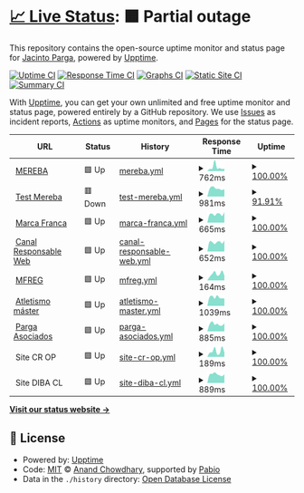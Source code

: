 # [📈 Live Status](https://jparga.github.io/upptime): <!--live status--> **🟧 Partial outage**

This repository contains the open-source uptime monitor and status page for [Jacinto Parga](https://jparga.github.io/upptime), powered by [Upptime](https://github.com/upptime/upptime).

[![Uptime CI](https://github.com/jparga/upptime/workflows/Uptime%20CI/badge.svg)](https://github.com/jparga/upptime/actions?query=workflow%3A%22Uptime+CI%22)
[![Response Time CI](https://github.com/jparga/upptime/workflows/Response%20Time%20CI/badge.svg)](https://github.com/jparga/upptime/actions?query=workflow%3A%22Response+Time+CI%22)
[![Graphs CI](https://github.com/jparga/upptime/workflows/Graphs%20CI/badge.svg)](https://github.com/jparga/upptime/actions?query=workflow%3A%22Graphs+CI%22)
[![Static Site CI](https://github.com/jparga/upptime/workflows/Static%20Site%20CI/badge.svg)](https://github.com/jparga/upptime/actions?query=workflow%3A%22Static+Site+CI%22)
[![Summary CI](https://github.com/jparga/upptime/workflows/Summary%20CI/badge.svg)](https://github.com/jparga/upptime/actions?query=workflow%3A%22Summary+CI%22)

With [Upptime](https://upptime.js.org), you can get your own unlimited and free uptime monitor and status page, powered entirely by a GitHub repository. We use [Issues](https://github.com/jparga/upptime/issues) as incident reports, [Actions](https://github.com/jparga/upptime/actions) as uptime monitors, and [Pages](https://jparga.github.io/upptime) for the status page.

<!--start: status pages-->
<!-- This summary is generated by Upptime (https://github.com/upptime/upptime) -->
<!-- Do not edit this manually, your changes will be overwritten -->
<!-- prettier-ignore -->
| URL | Status | History | Response Time | Uptime |
| --- | ------ | ------- | ------------- | ------ |
| <img alt="" src="https://icons.duckduckgo.com/ip3/www.mereba.com.ico" height="13"> [MEREBA](https://www.mereba.com) | 🟩 Up | [mereba.yml](https://github.com/jparga/upptime/commits/HEAD/history/mereba.yml) | <details><summary><img alt="Response time graph" src="./graphs/mereba/response-time-week.png" height="20"> 762ms</summary><br><a href="https://jparga.github.io/upptime/history/mereba"><img alt="Response time 1196" src="https://img.shields.io/endpoint?url=https%3A%2F%2Fraw.githubusercontent.com%2Fjparga%2Fupptime%2FHEAD%2Fapi%2Fmereba%2Fresponse-time.json"></a><br><a href="https://jparga.github.io/upptime/history/mereba"><img alt="24-hour response time 482" src="https://img.shields.io/endpoint?url=https%3A%2F%2Fraw.githubusercontent.com%2Fjparga%2Fupptime%2FHEAD%2Fapi%2Fmereba%2Fresponse-time-day.json"></a><br><a href="https://jparga.github.io/upptime/history/mereba"><img alt="7-day response time 762" src="https://img.shields.io/endpoint?url=https%3A%2F%2Fraw.githubusercontent.com%2Fjparga%2Fupptime%2FHEAD%2Fapi%2Fmereba%2Fresponse-time-week.json"></a><br><a href="https://jparga.github.io/upptime/history/mereba"><img alt="30-day response time 1197" src="https://img.shields.io/endpoint?url=https%3A%2F%2Fraw.githubusercontent.com%2Fjparga%2Fupptime%2FHEAD%2Fapi%2Fmereba%2Fresponse-time-month.json"></a><br><a href="https://jparga.github.io/upptime/history/mereba"><img alt="1-year response time 1196" src="https://img.shields.io/endpoint?url=https%3A%2F%2Fraw.githubusercontent.com%2Fjparga%2Fupptime%2FHEAD%2Fapi%2Fmereba%2Fresponse-time-year.json"></a></details> | <details><summary><a href="https://jparga.github.io/upptime/history/mereba">100.00%</a></summary><a href="https://jparga.github.io/upptime/history/mereba"><img alt="All-time uptime 100.00%" src="https://img.shields.io/endpoint?url=https%3A%2F%2Fraw.githubusercontent.com%2Fjparga%2Fupptime%2FHEAD%2Fapi%2Fmereba%2Fuptime.json"></a><br><a href="https://jparga.github.io/upptime/history/mereba"><img alt="24-hour uptime 100.00%" src="https://img.shields.io/endpoint?url=https%3A%2F%2Fraw.githubusercontent.com%2Fjparga%2Fupptime%2FHEAD%2Fapi%2Fmereba%2Fuptime-day.json"></a><br><a href="https://jparga.github.io/upptime/history/mereba"><img alt="7-day uptime 100.00%" src="https://img.shields.io/endpoint?url=https%3A%2F%2Fraw.githubusercontent.com%2Fjparga%2Fupptime%2FHEAD%2Fapi%2Fmereba%2Fuptime-week.json"></a><br><a href="https://jparga.github.io/upptime/history/mereba"><img alt="30-day uptime 100.00%" src="https://img.shields.io/endpoint?url=https%3A%2F%2Fraw.githubusercontent.com%2Fjparga%2Fupptime%2FHEAD%2Fapi%2Fmereba%2Fuptime-month.json"></a><br><a href="https://jparga.github.io/upptime/history/mereba"><img alt="1-year uptime 100.00%" src="https://img.shields.io/endpoint?url=https%3A%2F%2Fraw.githubusercontent.com%2Fjparga%2Fupptime%2FHEAD%2Fapi%2Fmereba%2Fuptime-year.json"></a></details>
| <img alt="" src="https://icons.duckduckgo.com/ip3/mereba.com.es.ico" height="13"> [Test Mereba](https://mereba.com.es) | 🟥 Down | [test-mereba.yml](https://github.com/jparga/upptime/commits/HEAD/history/test-mereba.yml) | <details><summary><img alt="Response time graph" src="./graphs/test-mereba/response-time-week.png" height="20"> 981ms</summary><br><a href="https://jparga.github.io/upptime/history/test-mereba"><img alt="Response time 880" src="https://img.shields.io/endpoint?url=https%3A%2F%2Fraw.githubusercontent.com%2Fjparga%2Fupptime%2FHEAD%2Fapi%2Ftest-mereba%2Fresponse-time.json"></a><br><a href="https://jparga.github.io/upptime/history/test-mereba"><img alt="24-hour response time 0" src="https://img.shields.io/endpoint?url=https%3A%2F%2Fraw.githubusercontent.com%2Fjparga%2Fupptime%2FHEAD%2Fapi%2Ftest-mereba%2Fresponse-time-day.json"></a><br><a href="https://jparga.github.io/upptime/history/test-mereba"><img alt="7-day response time 981" src="https://img.shields.io/endpoint?url=https%3A%2F%2Fraw.githubusercontent.com%2Fjparga%2Fupptime%2FHEAD%2Fapi%2Ftest-mereba%2Fresponse-time-week.json"></a><br><a href="https://jparga.github.io/upptime/history/test-mereba"><img alt="30-day response time 892" src="https://img.shields.io/endpoint?url=https%3A%2F%2Fraw.githubusercontent.com%2Fjparga%2Fupptime%2FHEAD%2Fapi%2Ftest-mereba%2Fresponse-time-month.json"></a><br><a href="https://jparga.github.io/upptime/history/test-mereba"><img alt="1-year response time 880" src="https://img.shields.io/endpoint?url=https%3A%2F%2Fraw.githubusercontent.com%2Fjparga%2Fupptime%2FHEAD%2Fapi%2Ftest-mereba%2Fresponse-time-year.json"></a></details> | <details><summary><a href="https://jparga.github.io/upptime/history/test-mereba">91.91%</a></summary><a href="https://jparga.github.io/upptime/history/test-mereba"><img alt="All-time uptime 99.47%" src="https://img.shields.io/endpoint?url=https%3A%2F%2Fraw.githubusercontent.com%2Fjparga%2Fupptime%2FHEAD%2Fapi%2Ftest-mereba%2Fuptime.json"></a><br><a href="https://jparga.github.io/upptime/history/test-mereba"><img alt="24-hour uptime 43.34%" src="https://img.shields.io/endpoint?url=https%3A%2F%2Fraw.githubusercontent.com%2Fjparga%2Fupptime%2FHEAD%2Fapi%2Ftest-mereba%2Fuptime-day.json"></a><br><a href="https://jparga.github.io/upptime/history/test-mereba"><img alt="7-day uptime 91.91%" src="https://img.shields.io/endpoint?url=https%3A%2F%2Fraw.githubusercontent.com%2Fjparga%2Fupptime%2FHEAD%2Fapi%2Ftest-mereba%2Fuptime-week.json"></a><br><a href="https://jparga.github.io/upptime/history/test-mereba"><img alt="30-day uptime 98.14%" src="https://img.shields.io/endpoint?url=https%3A%2F%2Fraw.githubusercontent.com%2Fjparga%2Fupptime%2FHEAD%2Fapi%2Ftest-mereba%2Fuptime-month.json"></a><br><a href="https://jparga.github.io/upptime/history/test-mereba"><img alt="1-year uptime 99.47%" src="https://img.shields.io/endpoint?url=https%3A%2F%2Fraw.githubusercontent.com%2Fjparga%2Fupptime%2FHEAD%2Fapi%2Ftest-mereba%2Fuptime-year.json"></a></details>
| <img alt="" src="https://icons.duckduckgo.com/ip3/marcafranca.com.ico" height="13"> [Marca Franca](https://marcafranca.com) | 🟩 Up | [marca-franca.yml](https://github.com/jparga/upptime/commits/HEAD/history/marca-franca.yml) | <details><summary><img alt="Response time graph" src="./graphs/marca-franca/response-time-week.png" height="20"> 665ms</summary><br><a href="https://jparga.github.io/upptime/history/marca-franca"><img alt="Response time 600" src="https://img.shields.io/endpoint?url=https%3A%2F%2Fraw.githubusercontent.com%2Fjparga%2Fupptime%2FHEAD%2Fapi%2Fmarca-franca%2Fresponse-time.json"></a><br><a href="https://jparga.github.io/upptime/history/marca-franca"><img alt="24-hour response time 803" src="https://img.shields.io/endpoint?url=https%3A%2F%2Fraw.githubusercontent.com%2Fjparga%2Fupptime%2FHEAD%2Fapi%2Fmarca-franca%2Fresponse-time-day.json"></a><br><a href="https://jparga.github.io/upptime/history/marca-franca"><img alt="7-day response time 665" src="https://img.shields.io/endpoint?url=https%3A%2F%2Fraw.githubusercontent.com%2Fjparga%2Fupptime%2FHEAD%2Fapi%2Fmarca-franca%2Fresponse-time-week.json"></a><br><a href="https://jparga.github.io/upptime/history/marca-franca"><img alt="30-day response time 588" src="https://img.shields.io/endpoint?url=https%3A%2F%2Fraw.githubusercontent.com%2Fjparga%2Fupptime%2FHEAD%2Fapi%2Fmarca-franca%2Fresponse-time-month.json"></a><br><a href="https://jparga.github.io/upptime/history/marca-franca"><img alt="1-year response time 600" src="https://img.shields.io/endpoint?url=https%3A%2F%2Fraw.githubusercontent.com%2Fjparga%2Fupptime%2FHEAD%2Fapi%2Fmarca-franca%2Fresponse-time-year.json"></a></details> | <details><summary><a href="https://jparga.github.io/upptime/history/marca-franca">100.00%</a></summary><a href="https://jparga.github.io/upptime/history/marca-franca"><img alt="All-time uptime 99.97%" src="https://img.shields.io/endpoint?url=https%3A%2F%2Fraw.githubusercontent.com%2Fjparga%2Fupptime%2FHEAD%2Fapi%2Fmarca-franca%2Fuptime.json"></a><br><a href="https://jparga.github.io/upptime/history/marca-franca"><img alt="24-hour uptime 100.00%" src="https://img.shields.io/endpoint?url=https%3A%2F%2Fraw.githubusercontent.com%2Fjparga%2Fupptime%2FHEAD%2Fapi%2Fmarca-franca%2Fuptime-day.json"></a><br><a href="https://jparga.github.io/upptime/history/marca-franca"><img alt="7-day uptime 100.00%" src="https://img.shields.io/endpoint?url=https%3A%2F%2Fraw.githubusercontent.com%2Fjparga%2Fupptime%2FHEAD%2Fapi%2Fmarca-franca%2Fuptime-week.json"></a><br><a href="https://jparga.github.io/upptime/history/marca-franca"><img alt="30-day uptime 99.87%" src="https://img.shields.io/endpoint?url=https%3A%2F%2Fraw.githubusercontent.com%2Fjparga%2Fupptime%2FHEAD%2Fapi%2Fmarca-franca%2Fuptime-month.json"></a><br><a href="https://jparga.github.io/upptime/history/marca-franca"><img alt="1-year uptime 99.97%" src="https://img.shields.io/endpoint?url=https%3A%2F%2Fraw.githubusercontent.com%2Fjparga%2Fupptime%2FHEAD%2Fapi%2Fmarca-franca%2Fuptime-year.json"></a></details>
| <img alt="" src="https://icons.duckduckgo.com/ip3/canalresponsable.com.ico" height="13"> [Canal Responsable Web](https://canalresponsable.com) | 🟩 Up | [canal-responsable-web.yml](https://github.com/jparga/upptime/commits/HEAD/history/canal-responsable-web.yml) | <details><summary><img alt="Response time graph" src="./graphs/canal-responsable-web/response-time-week.png" height="20"> 652ms</summary><br><a href="https://jparga.github.io/upptime/history/canal-responsable-web"><img alt="Response time 562" src="https://img.shields.io/endpoint?url=https%3A%2F%2Fraw.githubusercontent.com%2Fjparga%2Fupptime%2FHEAD%2Fapi%2Fcanal-responsable-web%2Fresponse-time.json"></a><br><a href="https://jparga.github.io/upptime/history/canal-responsable-web"><img alt="24-hour response time 747" src="https://img.shields.io/endpoint?url=https%3A%2F%2Fraw.githubusercontent.com%2Fjparga%2Fupptime%2FHEAD%2Fapi%2Fcanal-responsable-web%2Fresponse-time-day.json"></a><br><a href="https://jparga.github.io/upptime/history/canal-responsable-web"><img alt="7-day response time 652" src="https://img.shields.io/endpoint?url=https%3A%2F%2Fraw.githubusercontent.com%2Fjparga%2Fupptime%2FHEAD%2Fapi%2Fcanal-responsable-web%2Fresponse-time-week.json"></a><br><a href="https://jparga.github.io/upptime/history/canal-responsable-web"><img alt="30-day response time 583" src="https://img.shields.io/endpoint?url=https%3A%2F%2Fraw.githubusercontent.com%2Fjparga%2Fupptime%2FHEAD%2Fapi%2Fcanal-responsable-web%2Fresponse-time-month.json"></a><br><a href="https://jparga.github.io/upptime/history/canal-responsable-web"><img alt="1-year response time 562" src="https://img.shields.io/endpoint?url=https%3A%2F%2Fraw.githubusercontent.com%2Fjparga%2Fupptime%2FHEAD%2Fapi%2Fcanal-responsable-web%2Fresponse-time-year.json"></a></details> | <details><summary><a href="https://jparga.github.io/upptime/history/canal-responsable-web">100.00%</a></summary><a href="https://jparga.github.io/upptime/history/canal-responsable-web"><img alt="All-time uptime 99.97%" src="https://img.shields.io/endpoint?url=https%3A%2F%2Fraw.githubusercontent.com%2Fjparga%2Fupptime%2FHEAD%2Fapi%2Fcanal-responsable-web%2Fuptime.json"></a><br><a href="https://jparga.github.io/upptime/history/canal-responsable-web"><img alt="24-hour uptime 100.00%" src="https://img.shields.io/endpoint?url=https%3A%2F%2Fraw.githubusercontent.com%2Fjparga%2Fupptime%2FHEAD%2Fapi%2Fcanal-responsable-web%2Fuptime-day.json"></a><br><a href="https://jparga.github.io/upptime/history/canal-responsable-web"><img alt="7-day uptime 100.00%" src="https://img.shields.io/endpoint?url=https%3A%2F%2Fraw.githubusercontent.com%2Fjparga%2Fupptime%2FHEAD%2Fapi%2Fcanal-responsable-web%2Fuptime-week.json"></a><br><a href="https://jparga.github.io/upptime/history/canal-responsable-web"><img alt="30-day uptime 99.87%" src="https://img.shields.io/endpoint?url=https%3A%2F%2Fraw.githubusercontent.com%2Fjparga%2Fupptime%2FHEAD%2Fapi%2Fcanal-responsable-web%2Fuptime-month.json"></a><br><a href="https://jparga.github.io/upptime/history/canal-responsable-web"><img alt="1-year uptime 99.97%" src="https://img.shields.io/endpoint?url=https%3A%2F%2Fraw.githubusercontent.com%2Fjparga%2Fupptime%2FHEAD%2Fapi%2Fcanal-responsable-web%2Fuptime-year.json"></a></details>
| <img alt="" src="https://icons.duckduckgo.com/ip3/mfreg.marcafranca.com.ico" height="13"> [MFREG](https://mfreg.marcafranca.com/robots.txt) | 🟩 Up | [mfreg.yml](https://github.com/jparga/upptime/commits/HEAD/history/mfreg.yml) | <details><summary><img alt="Response time graph" src="./graphs/mfreg/response-time-week.png" height="20"> 164ms</summary><br><a href="https://jparga.github.io/upptime/history/mfreg"><img alt="Response time 334" src="https://img.shields.io/endpoint?url=https%3A%2F%2Fraw.githubusercontent.com%2Fjparga%2Fupptime%2FHEAD%2Fapi%2Fmfreg%2Fresponse-time.json"></a><br><a href="https://jparga.github.io/upptime/history/mfreg"><img alt="24-hour response time 121" src="https://img.shields.io/endpoint?url=https%3A%2F%2Fraw.githubusercontent.com%2Fjparga%2Fupptime%2FHEAD%2Fapi%2Fmfreg%2Fresponse-time-day.json"></a><br><a href="https://jparga.github.io/upptime/history/mfreg"><img alt="7-day response time 164" src="https://img.shields.io/endpoint?url=https%3A%2F%2Fraw.githubusercontent.com%2Fjparga%2Fupptime%2FHEAD%2Fapi%2Fmfreg%2Fresponse-time-week.json"></a><br><a href="https://jparga.github.io/upptime/history/mfreg"><img alt="30-day response time 174" src="https://img.shields.io/endpoint?url=https%3A%2F%2Fraw.githubusercontent.com%2Fjparga%2Fupptime%2FHEAD%2Fapi%2Fmfreg%2Fresponse-time-month.json"></a><br><a href="https://jparga.github.io/upptime/history/mfreg"><img alt="1-year response time 334" src="https://img.shields.io/endpoint?url=https%3A%2F%2Fraw.githubusercontent.com%2Fjparga%2Fupptime%2FHEAD%2Fapi%2Fmfreg%2Fresponse-time-year.json"></a></details> | <details><summary><a href="https://jparga.github.io/upptime/history/mfreg">100.00%</a></summary><a href="https://jparga.github.io/upptime/history/mfreg"><img alt="All-time uptime 100.00%" src="https://img.shields.io/endpoint?url=https%3A%2F%2Fraw.githubusercontent.com%2Fjparga%2Fupptime%2FHEAD%2Fapi%2Fmfreg%2Fuptime.json"></a><br><a href="https://jparga.github.io/upptime/history/mfreg"><img alt="24-hour uptime 100.00%" src="https://img.shields.io/endpoint?url=https%3A%2F%2Fraw.githubusercontent.com%2Fjparga%2Fupptime%2FHEAD%2Fapi%2Fmfreg%2Fuptime-day.json"></a><br><a href="https://jparga.github.io/upptime/history/mfreg"><img alt="7-day uptime 100.00%" src="https://img.shields.io/endpoint?url=https%3A%2F%2Fraw.githubusercontent.com%2Fjparga%2Fupptime%2FHEAD%2Fapi%2Fmfreg%2Fuptime-week.json"></a><br><a href="https://jparga.github.io/upptime/history/mfreg"><img alt="30-day uptime 100.00%" src="https://img.shields.io/endpoint?url=https%3A%2F%2Fraw.githubusercontent.com%2Fjparga%2Fupptime%2FHEAD%2Fapi%2Fmfreg%2Fuptime-month.json"></a><br><a href="https://jparga.github.io/upptime/history/mfreg"><img alt="1-year uptime 100.00%" src="https://img.shields.io/endpoint?url=https%3A%2F%2Fraw.githubusercontent.com%2Fjparga%2Fupptime%2FHEAD%2Fapi%2Fmfreg%2Fuptime-year.json"></a></details>
| <img alt="" src="https://icons.duckduckgo.com/ip3/atletismomaster.es.ico" height="13"> [Atletismo máster](https://atletismomaster.es) | 🟩 Up | [atletismo-master.yml](https://github.com/jparga/upptime/commits/HEAD/history/atletismo-master.yml) | <details><summary><img alt="Response time graph" src="./graphs/atletismo-master/response-time-week.png" height="20"> 1039ms</summary><br><a href="https://jparga.github.io/upptime/history/atletismo-master"><img alt="Response time 952" src="https://img.shields.io/endpoint?url=https%3A%2F%2Fraw.githubusercontent.com%2Fjparga%2Fupptime%2FHEAD%2Fapi%2Fatletismo-master%2Fresponse-time.json"></a><br><a href="https://jparga.github.io/upptime/history/atletismo-master"><img alt="24-hour response time 898" src="https://img.shields.io/endpoint?url=https%3A%2F%2Fraw.githubusercontent.com%2Fjparga%2Fupptime%2FHEAD%2Fapi%2Fatletismo-master%2Fresponse-time-day.json"></a><br><a href="https://jparga.github.io/upptime/history/atletismo-master"><img alt="7-day response time 1039" src="https://img.shields.io/endpoint?url=https%3A%2F%2Fraw.githubusercontent.com%2Fjparga%2Fupptime%2FHEAD%2Fapi%2Fatletismo-master%2Fresponse-time-week.json"></a><br><a href="https://jparga.github.io/upptime/history/atletismo-master"><img alt="30-day response time 911" src="https://img.shields.io/endpoint?url=https%3A%2F%2Fraw.githubusercontent.com%2Fjparga%2Fupptime%2FHEAD%2Fapi%2Fatletismo-master%2Fresponse-time-month.json"></a><br><a href="https://jparga.github.io/upptime/history/atletismo-master"><img alt="1-year response time 952" src="https://img.shields.io/endpoint?url=https%3A%2F%2Fraw.githubusercontent.com%2Fjparga%2Fupptime%2FHEAD%2Fapi%2Fatletismo-master%2Fresponse-time-year.json"></a></details> | <details><summary><a href="https://jparga.github.io/upptime/history/atletismo-master">100.00%</a></summary><a href="https://jparga.github.io/upptime/history/atletismo-master"><img alt="All-time uptime 99.31%" src="https://img.shields.io/endpoint?url=https%3A%2F%2Fraw.githubusercontent.com%2Fjparga%2Fupptime%2FHEAD%2Fapi%2Fatletismo-master%2Fuptime.json"></a><br><a href="https://jparga.github.io/upptime/history/atletismo-master"><img alt="24-hour uptime 100.00%" src="https://img.shields.io/endpoint?url=https%3A%2F%2Fraw.githubusercontent.com%2Fjparga%2Fupptime%2FHEAD%2Fapi%2Fatletismo-master%2Fuptime-day.json"></a><br><a href="https://jparga.github.io/upptime/history/atletismo-master"><img alt="7-day uptime 100.00%" src="https://img.shields.io/endpoint?url=https%3A%2F%2Fraw.githubusercontent.com%2Fjparga%2Fupptime%2FHEAD%2Fapi%2Fatletismo-master%2Fuptime-week.json"></a><br><a href="https://jparga.github.io/upptime/history/atletismo-master"><img alt="30-day uptime 99.60%" src="https://img.shields.io/endpoint?url=https%3A%2F%2Fraw.githubusercontent.com%2Fjparga%2Fupptime%2FHEAD%2Fapi%2Fatletismo-master%2Fuptime-month.json"></a><br><a href="https://jparga.github.io/upptime/history/atletismo-master"><img alt="1-year uptime 99.31%" src="https://img.shields.io/endpoint?url=https%3A%2F%2Fraw.githubusercontent.com%2Fjparga%2Fupptime%2FHEAD%2Fapi%2Fatletismo-master%2Fuptime-year.json"></a></details>
| <img alt="" src="https://icons.duckduckgo.com/ip3/pargaasociados.es.ico" height="13"> [Parga Asociados](https://pargaasociados.es) | 🟩 Up | [parga-asociados.yml](https://github.com/jparga/upptime/commits/HEAD/history/parga-asociados.yml) | <details><summary><img alt="Response time graph" src="./graphs/parga-asociados/response-time-week.png" height="20"> 885ms</summary><br><a href="https://jparga.github.io/upptime/history/parga-asociados"><img alt="Response time 881" src="https://img.shields.io/endpoint?url=https%3A%2F%2Fraw.githubusercontent.com%2Fjparga%2Fupptime%2FHEAD%2Fapi%2Fparga-asociados%2Fresponse-time.json"></a><br><a href="https://jparga.github.io/upptime/history/parga-asociados"><img alt="24-hour response time 956" src="https://img.shields.io/endpoint?url=https%3A%2F%2Fraw.githubusercontent.com%2Fjparga%2Fupptime%2FHEAD%2Fapi%2Fparga-asociados%2Fresponse-time-day.json"></a><br><a href="https://jparga.github.io/upptime/history/parga-asociados"><img alt="7-day response time 885" src="https://img.shields.io/endpoint?url=https%3A%2F%2Fraw.githubusercontent.com%2Fjparga%2Fupptime%2FHEAD%2Fapi%2Fparga-asociados%2Fresponse-time-week.json"></a><br><a href="https://jparga.github.io/upptime/history/parga-asociados"><img alt="30-day response time 809" src="https://img.shields.io/endpoint?url=https%3A%2F%2Fraw.githubusercontent.com%2Fjparga%2Fupptime%2FHEAD%2Fapi%2Fparga-asociados%2Fresponse-time-month.json"></a><br><a href="https://jparga.github.io/upptime/history/parga-asociados"><img alt="1-year response time 881" src="https://img.shields.io/endpoint?url=https%3A%2F%2Fraw.githubusercontent.com%2Fjparga%2Fupptime%2FHEAD%2Fapi%2Fparga-asociados%2Fresponse-time-year.json"></a></details> | <details><summary><a href="https://jparga.github.io/upptime/history/parga-asociados">100.00%</a></summary><a href="https://jparga.github.io/upptime/history/parga-asociados"><img alt="All-time uptime 99.34%" src="https://img.shields.io/endpoint?url=https%3A%2F%2Fraw.githubusercontent.com%2Fjparga%2Fupptime%2FHEAD%2Fapi%2Fparga-asociados%2Fuptime.json"></a><br><a href="https://jparga.github.io/upptime/history/parga-asociados"><img alt="24-hour uptime 100.00%" src="https://img.shields.io/endpoint?url=https%3A%2F%2Fraw.githubusercontent.com%2Fjparga%2Fupptime%2FHEAD%2Fapi%2Fparga-asociados%2Fuptime-day.json"></a><br><a href="https://jparga.github.io/upptime/history/parga-asociados"><img alt="7-day uptime 100.00%" src="https://img.shields.io/endpoint?url=https%3A%2F%2Fraw.githubusercontent.com%2Fjparga%2Fupptime%2FHEAD%2Fapi%2Fparga-asociados%2Fuptime-week.json"></a><br><a href="https://jparga.github.io/upptime/history/parga-asociados"><img alt="30-day uptime 99.60%" src="https://img.shields.io/endpoint?url=https%3A%2F%2Fraw.githubusercontent.com%2Fjparga%2Fupptime%2FHEAD%2Fapi%2Fparga-asociados%2Fuptime-month.json"></a><br><a href="https://jparga.github.io/upptime/history/parga-asociados"><img alt="1-year uptime 99.34%" src="https://img.shields.io/endpoint?url=https%3A%2F%2Fraw.githubusercontent.com%2Fjparga%2Fupptime%2FHEAD%2Fapi%2Fparga-asociados%2Fuptime-year.json"></a></details>
| <img alt="" src="https://icons.duckduckgo.com/ip3/null.ico" height="13"> Site CR OP | 🟩 Up | [site-cr-op.yml](https://github.com/jparga/upptime/commits/HEAD/history/site-cr-op.yml) | <details><summary><img alt="Response time graph" src="./graphs/site-cr-op/response-time-week.png" height="20"> 189ms</summary><br><a href="https://jparga.github.io/upptime/history/site-cr-op"><img alt="Response time 219" src="https://img.shields.io/endpoint?url=https%3A%2F%2Fraw.githubusercontent.com%2Fjparga%2Fupptime%2FHEAD%2Fapi%2Fsite-cr-op%2Fresponse-time.json"></a><br><a href="https://jparga.github.io/upptime/history/site-cr-op"><img alt="24-hour response time 145" src="https://img.shields.io/endpoint?url=https%3A%2F%2Fraw.githubusercontent.com%2Fjparga%2Fupptime%2FHEAD%2Fapi%2Fsite-cr-op%2Fresponse-time-day.json"></a><br><a href="https://jparga.github.io/upptime/history/site-cr-op"><img alt="7-day response time 189" src="https://img.shields.io/endpoint?url=https%3A%2F%2Fraw.githubusercontent.com%2Fjparga%2Fupptime%2FHEAD%2Fapi%2Fsite-cr-op%2Fresponse-time-week.json"></a><br><a href="https://jparga.github.io/upptime/history/site-cr-op"><img alt="30-day response time 181" src="https://img.shields.io/endpoint?url=https%3A%2F%2Fraw.githubusercontent.com%2Fjparga%2Fupptime%2FHEAD%2Fapi%2Fsite-cr-op%2Fresponse-time-month.json"></a><br><a href="https://jparga.github.io/upptime/history/site-cr-op"><img alt="1-year response time 219" src="https://img.shields.io/endpoint?url=https%3A%2F%2Fraw.githubusercontent.com%2Fjparga%2Fupptime%2FHEAD%2Fapi%2Fsite-cr-op%2Fresponse-time-year.json"></a></details> | <details><summary><a href="https://jparga.github.io/upptime/history/site-cr-op">100.00%</a></summary><a href="https://jparga.github.io/upptime/history/site-cr-op"><img alt="All-time uptime 100.00%" src="https://img.shields.io/endpoint?url=https%3A%2F%2Fraw.githubusercontent.com%2Fjparga%2Fupptime%2FHEAD%2Fapi%2Fsite-cr-op%2Fuptime.json"></a><br><a href="https://jparga.github.io/upptime/history/site-cr-op"><img alt="24-hour uptime 100.00%" src="https://img.shields.io/endpoint?url=https%3A%2F%2Fraw.githubusercontent.com%2Fjparga%2Fupptime%2FHEAD%2Fapi%2Fsite-cr-op%2Fuptime-day.json"></a><br><a href="https://jparga.github.io/upptime/history/site-cr-op"><img alt="7-day uptime 100.00%" src="https://img.shields.io/endpoint?url=https%3A%2F%2Fraw.githubusercontent.com%2Fjparga%2Fupptime%2FHEAD%2Fapi%2Fsite-cr-op%2Fuptime-week.json"></a><br><a href="https://jparga.github.io/upptime/history/site-cr-op"><img alt="30-day uptime 100.00%" src="https://img.shields.io/endpoint?url=https%3A%2F%2Fraw.githubusercontent.com%2Fjparga%2Fupptime%2FHEAD%2Fapi%2Fsite-cr-op%2Fuptime-month.json"></a><br><a href="https://jparga.github.io/upptime/history/site-cr-op"><img alt="1-year uptime 100.00%" src="https://img.shields.io/endpoint?url=https%3A%2F%2Fraw.githubusercontent.com%2Fjparga%2Fupptime%2FHEAD%2Fapi%2Fsite-cr-op%2Fuptime-year.json"></a></details>
| <img alt="" src="https://icons.duckduckgo.com/ip3/null.ico" height="13"> Site DIBA CL | 🟩 Up | [site-diba-cl.yml](https://github.com/jparga/upptime/commits/HEAD/history/site-diba-cl.yml) | <details><summary><img alt="Response time graph" src="./graphs/site-diba-cl/response-time-week.png" height="20"> 889ms</summary><br><a href="https://jparga.github.io/upptime/history/site-diba-cl"><img alt="Response time 711" src="https://img.shields.io/endpoint?url=https%3A%2F%2Fraw.githubusercontent.com%2Fjparga%2Fupptime%2FHEAD%2Fapi%2Fsite-diba-cl%2Fresponse-time.json"></a><br><a href="https://jparga.github.io/upptime/history/site-diba-cl"><img alt="24-hour response time 896" src="https://img.shields.io/endpoint?url=https%3A%2F%2Fraw.githubusercontent.com%2Fjparga%2Fupptime%2FHEAD%2Fapi%2Fsite-diba-cl%2Fresponse-time-day.json"></a><br><a href="https://jparga.github.io/upptime/history/site-diba-cl"><img alt="7-day response time 889" src="https://img.shields.io/endpoint?url=https%3A%2F%2Fraw.githubusercontent.com%2Fjparga%2Fupptime%2FHEAD%2Fapi%2Fsite-diba-cl%2Fresponse-time-week.json"></a><br><a href="https://jparga.github.io/upptime/history/site-diba-cl"><img alt="30-day response time 703" src="https://img.shields.io/endpoint?url=https%3A%2F%2Fraw.githubusercontent.com%2Fjparga%2Fupptime%2FHEAD%2Fapi%2Fsite-diba-cl%2Fresponse-time-month.json"></a><br><a href="https://jparga.github.io/upptime/history/site-diba-cl"><img alt="1-year response time 711" src="https://img.shields.io/endpoint?url=https%3A%2F%2Fraw.githubusercontent.com%2Fjparga%2Fupptime%2FHEAD%2Fapi%2Fsite-diba-cl%2Fresponse-time-year.json"></a></details> | <details><summary><a href="https://jparga.github.io/upptime/history/site-diba-cl">100.00%</a></summary><a href="https://jparga.github.io/upptime/history/site-diba-cl"><img alt="All-time uptime 99.74%" src="https://img.shields.io/endpoint?url=https%3A%2F%2Fraw.githubusercontent.com%2Fjparga%2Fupptime%2FHEAD%2Fapi%2Fsite-diba-cl%2Fuptime.json"></a><br><a href="https://jparga.github.io/upptime/history/site-diba-cl"><img alt="24-hour uptime 100.00%" src="https://img.shields.io/endpoint?url=https%3A%2F%2Fraw.githubusercontent.com%2Fjparga%2Fupptime%2FHEAD%2Fapi%2Fsite-diba-cl%2Fuptime-day.json"></a><br><a href="https://jparga.github.io/upptime/history/site-diba-cl"><img alt="7-day uptime 100.00%" src="https://img.shields.io/endpoint?url=https%3A%2F%2Fraw.githubusercontent.com%2Fjparga%2Fupptime%2FHEAD%2Fapi%2Fsite-diba-cl%2Fuptime-week.json"></a><br><a href="https://jparga.github.io/upptime/history/site-diba-cl"><img alt="30-day uptime 99.74%" src="https://img.shields.io/endpoint?url=https%3A%2F%2Fraw.githubusercontent.com%2Fjparga%2Fupptime%2FHEAD%2Fapi%2Fsite-diba-cl%2Fuptime-month.json"></a><br><a href="https://jparga.github.io/upptime/history/site-diba-cl"><img alt="1-year uptime 99.74%" src="https://img.shields.io/endpoint?url=https%3A%2F%2Fraw.githubusercontent.com%2Fjparga%2Fupptime%2FHEAD%2Fapi%2Fsite-diba-cl%2Fuptime-year.json"></a></details>

<!--end: status pages-->

[**Visit our status website →**](https://jparga.github.io/upptime)

## 📄 License

- Powered by: [Upptime](https://github.com/upptime/upptime)
- Code: [MIT](./LICENSE) © [Anand Chowdhary](https://anandchowdhary.com), supported by [Pabio](https://pabio.com)
- Data in the `./history` directory: [Open Database License](https://opendatacommons.org/licenses/odbl/1-0/)
